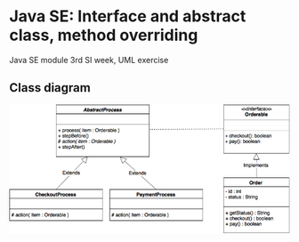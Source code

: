 # Java SE: Interface and abstract class, method overriding

Java SE module 3rd SI week, UML exercise


## Class diagram

![Relational model](resources/overridingExerciseUML.png?raw=true "Relational model")